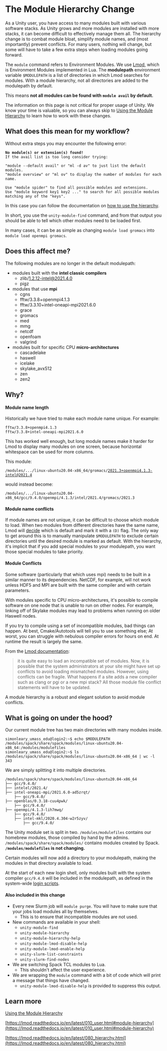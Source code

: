 # The Module Hierarchy Change #

As a Unity user, you have access to many modules built with various software stacks. As Unity grows and more modules are installed with more stacks, it can become difficult to effectively manage them all. The hierarchy change is to combat module bloat, simplify module names, and (most importantly) prevent conflicts. For many users, nothing will change, but some will have to take a few extra steps when loading modules going forward.

The <red>`module`</red> command refers to Environment Modules. We use [Lmod](https://lmod.readthedocs.io/en/latest/index.html), which is Environment Modules implemented in Lua. The **modulepath** environment variable `$MODULEPATH` is a list of directories in which Lmod searches for modules. With a module hierarchy, not all directories are added to the modulepath by default.

This means **not all modules can be found with <red>`module avail`</red> by default.**

The information on this page is not critical for proper usage of Unity. We know your time is valuable, so you can always skip to [Using the Module Hierarchy](modules/hierarchy.md) to learn how to work with these changes.

## What does this mean for my workflow? ##

Without extra steps you may encounter the following error:

<pre><code><strong><red>No module(s) or extension(s) found!</red></strong>
If the avail list is too long consider trying:

"module --default avail" or "ml -d av" to just list the default modules.
"module overview" or "ml ov" to display the number of modules for each name.

Use "module spider" to find all possible modules and extensions.
Use "module keyword key1 key2 ..." to search for all possible modules matching any of the "keys".
</code></pre>

In this case you can follow the documentation on [how to use the hierarchy](modules/hierarchy.md#how-to-use-a-non-default-module).

In short, you use the <red>`unity-module-find`</red> command, and from that output you should be able to tell which other modules need to be loaded first.

In many cases, it can be as simple as changing <red>`module load gromacs`</red> into <red>`module load openmpi gromacs`</red>.

## Does this affect me? ##
The following modules are no longer in the default modulepath:

* modules built with the **intel classic compilers**
    * zlib/1.2.12-intel@2021.4.0
    * pigz
* modules that use **mpi**
    * cgns
    * fftw/3.3.8+openmpi4.1.3
    * fftw/3.3.10+intel-oneapi-mpi2021.6.0
    * grace
    * gromacs
    * med
    * mmg
    * netcdf
    * openfoam
    * valgrind
* modules built for specific CPU **micro-architectures**
    * cascadelake
    * haswell
    * icelake
    * skylake_avx512
    * zen
    * zen2

## Why? ##

#### Module name length ####
Historically we have tried to make each module name unique. For example:
```
fftw/3.3.8+openmpi4.1.3
fftw/3.3.8+intel-oneapi-mpi2021.6.0
```
This has worked well enough, but long module names make it harder for Lmod to display many modules on one screen, because horizontal whitespace can be used for more columns.

This module:

<code>/modules/.../linux-ubuntu20.04-x86_64/<red>gromacs/2021.3+openmpi4.1.3-intel@2021.4</red></code>

would instead become:

<code>/modules/.../linux-ubuntu20.04-x86_64/gcc/9.4.0/openmpi/4.1.3/intel/2021.4/<red>gromacs/2021.3</red></code>

#### Module name conflicts ####
If module names are not unique, it can be difficult to choose which module to load. When two modules from different directories have the same name, Lmod will [decide](https://lmod.readthedocs.io/en/latest/060_locating.html#marking-a-version-as-default) which is default and mark it with a `(D)` flag. The only way to get around this is to manually manipulate `$MODULEPATH` to exclude certain directories until the desired module is marked as default. With the hierarchy, it's implicit that if you add special modules to your modulepath, you want those special modules to take priority.

#### Module Conflicts ####
Some software (particularly that which uses mpi) needs to be built in a similar manner to its dependencies. NetCDF, for example, will not work unless HDF5 and MPI are built with the same compiler and with certain parameters.

With modules specific to CPU micro-architectures, it's possible to compile software on one node that is unable to run on other nodes. For example, linking off of Skylake modules may lead to problems when running on older Haswell nodes.

If you try to compile using a set of incompatible modules, bad things can happen. At best, Cmake/Autotools will tell you to use something else; At worst, you can struggle with nebulous compiler errors for hours on end. At runtime the result is largely the same.

From the [Lmod documentation](https://lmod.readthedocs.io/en/latest/080_hierarchy.html):
> it is quite easy to load an incompatible set of modules. Now, it is possible that the system administrators at your site might have set up conflicts to avoid loading mismatched modules. However, using conflicts can be fragile. What happens if a site adds a new compiler such as clang or pgi or a new mpi stack? All those module file conflict statements will have to be updated.

A module hierarchy is a robust and elegant solution to avoid module conflicts.

## What is going on under the hood? ##
Our current module tree has two main directories with many modules inside.
```
simonleary_umass_edu@login2:~$ echo $MODULEPATH
/modules/spack/share/spack/modules/linux-ubuntu20.04-x86_64:/modules/modulefiles
simonleary_umass_edu@login2:~$ ls /modules/spack/share/spack/modules/linux-ubuntu20.04-x86_64 | wc -l
343
```
We are simply splitting it into multiple directories.
```
/modules/spack/share/spack/modules/linux-ubuntu20.04-x86_64
├── gcc/9.4.0/
├── intelel/2021.4/
├── intel-oneapi-mpi/2021.6.0-ad5zrqt/
    ├── gcc/9.4.0/
├── openblas/0.3.18-cuu4pwk/
    ├── gcc/9.4.0/
├── openmpi/4.1.3-lih7mwq/
    ├── gcc/9.4.0/
    ├── intel-mkl/2020.4.304-w2r5zyv/
        ├── gcc/9.4.0/
```

The Unity module set is split in two. `/modules/modulefiles` contains our homebrew modules, those compiled by hand by the admins. `/modules/spack/share/spack/modules/` contains modules created by Spack. **`/modules/modulefiles` is not changing.**

Certain modules will now add a directory to your modulepath, making the modules in that directory available to load.

At the start of each new login shell, only modules built with the system compiler `gcc/9.4.0` will be included in the modulepath, as defined in the system-wide [login scripts](https://unix.stackexchange.com/questions/56083/how-to-write-a-shell-script-that-gets-executed-on-login).

#### Also included in this change ####

* Every new Slurm job will <red>`module purge`</red>. You will have to make sure that your jobs load modules all by themselves.
    * This is to ensure that incompatible modules are not used.
* New commands are available in your shell:
    * <red>`unity-module-find`</red>
    * <red>`unity-module-hierarchy`</red>
    * <red>`unity-module-hierarchy-help`</red>
    * <red>`unity-module-lmod-disable-help`</red>
    * <red>`unity-module-lmod-enable-help`</red>
    * <red>`unity-slurm-list-constraints`</red>
    * <red>`unity-slurm-find-nodes`</red>
* We are switching Spack TCL modules to Lua.
    * This shouldn't affect the user experience.
* We are wrapping the <red>`module`</red> command with a bit of code which will print a message that things have changed.
    * <red>`unity-module-lmod-disable-help`</red> is provided to suppress this output.

## Learn more ##

[Using the Module Hierarchy](modules/hierarchy.md)

[https://lmod.readthedocs.io/en/latest/010_user.html#module-hierarchy](https://lmod.readthedocs.io/en/latest/010_user.html#module-hierarchy)

[https://lmod.readthedocs.io/en/latest/080_hierarchy.html](https://lmod.readthedocs.io/en/latest/080_hierarchy.html)
